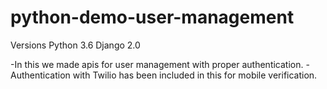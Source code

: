 # python-demo-user-management

Versions
Python 3.6
Django 2.0

-In this we made apis for user management with proper authentication.
-Authentication with Twilio has been included in this for mobile verification.

